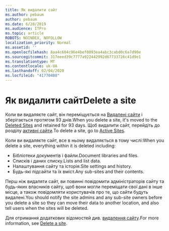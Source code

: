 ```yaml
---
title: Як видалити сайт
ms.author: pebaum
author: pebaum
ms.date: 6/20/2019
ms.audience: ITPro
ms.topic: article
ROBOTS: NOINDEX, NOFOLLOW
localization_priority: Normal
ms.assetid: ''
ms.openlocfilehash: 8aa4c604c96e4bef0093ea4abc3cabd0c6a7d90e
ms.sourcegitcommit: 317eeed39c7777a922442992d67733726c41d9e1
ms.translationtype: MT
ms.contentlocale: uk-UA
ms.lasthandoff: 02/04/2020
ms.locfileid: "41770408"
---
```

# <a name="delete-a-site"></a><span data-ttu-id="1a00c-102">Як видалити сайт</span><span class="sxs-lookup"><span data-stu-id="1a00c-102">Delete a site</span></span>

<span data-ttu-id="1a00c-103">Коли ви видаляєте сайт, він переміщується на [Видалені сайти](https://admin.microsoft.com/sharepoint) і зберігається протягом 93 днів.</span><span class="sxs-lookup"><span data-stu-id="1a00c-103">When you delete a site, it's moved to the [Deleted Sites](https://admin.microsoft.com/sharepoint) and retained for 93 days.</span></span> <span data-ttu-id="1a00c-104">Щоб видалити сайт, перейдіть до розділу [активні сайти](https://admin.microsoft.com/sharepoint?page=sitemanagement&modern=true).</span><span class="sxs-lookup"><span data-stu-id="1a00c-104">To delete a site, go to [Active Sites](https://admin.microsoft.com/sharepoint?page=sitemanagement&modern=true).</span></span> 

<span data-ttu-id="1a00c-105">Коли ви видаляєте сайт, все в ньому видаляється в тому числі:</span><span class="sxs-lookup"><span data-stu-id="1a00c-105">When you delete a site, everything within it is deleted including:</span></span>

- <span data-ttu-id="1a00c-106">Бібліотеки документів і файли.</span><span class="sxs-lookup"><span data-stu-id="1a00c-106">Document libraries and files.</span></span>
- <span data-ttu-id="1a00c-107">Списків і даних списку.</span><span class="sxs-lookup"><span data-stu-id="1a00c-107">Lists and list data.</span></span>
- <span data-ttu-id="1a00c-108">Налаштування сайту та історія.</span><span class="sxs-lookup"><span data-stu-id="1a00c-108">Site settings and history.</span></span>
- <span data-ttu-id="1a00c-109">Будь-які підсайти та їх вміст.</span><span class="sxs-lookup"><span data-stu-id="1a00c-109">Any sub-sites and their contents.</span></span>

<span data-ttu-id="1a00c-110">Перш ніж видаляти сайт, ви повинні повідомити адміністраторів сайту та будь-яких власників сайту, щоб вони могли переміщати свої дані в інше місце, а також повідомляти користувачів про те, що сайти будуть видалені.</span><span class="sxs-lookup"><span data-stu-id="1a00c-110">You should notify the site admins and any sub-site owners before you delete a site so they can move their data to another location, and also tell users when the sites will be deleted.</span></span>

<span data-ttu-id="1a00c-111">Для отримання додаткових відомостей див. [видалення сайту](https://docs.microsoft.com/sharepoint/delete-site-collection).</span><span class="sxs-lookup"><span data-stu-id="1a00c-111">For more information, see [Delete a site](https://docs.microsoft.com/sharepoint/delete-site-collection).</span></span>
